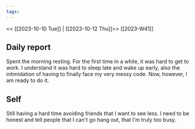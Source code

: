 ```yaml
---
tags:
---
```

<< [[2023-10-10 Tue]] | [[2023-10-12 Thu]]>>
[[2023-W41]]

## Daily report
Spent the morning resting. For the first time in a while, it was hard to get to work. I understand it was hard to sleep late and wake up early, also the intimidation of having to finally face my very messy code. Now, however, I am ready to do it.

## Self
Still having a hard time avoiding friends that I want to see less. I need to be honest and tell people that I can't go hang out, that I'm truly too busy.
